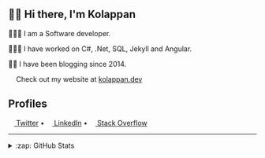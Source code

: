 ## 👋🏽 Hi there, I'm Kolappan

👨🏽‍💻 I am a Software developer.

👨🏽‍💻 I have worked on C#, .Net, SQL, Jekyll and Angular.

✍🏽 I have been blogging since 2014.

<img height="12" width="12" src="https://cdn.jsdelivr.net/npm/simple-icons@v4/icons/firefoxbrowser.svg" /> Check out my website at [kolappan.dev](https://kolappan.dev)

## Profiles

[<img height="12" width="12" src="https://cdn.jsdelivr.net/npm/simple-icons@v4/icons/twitter.svg" /> Twitter](https://twitter.com/KolappanNathan) &bull;
[<img height="12" width="12" src="https://cdn.jsdelivr.net/npm/simple-icons@v4/icons/linkedin.svg" /> LinkedIn](https://www.linkedin.com/in/kolappannathan) &bull;
[<img height="12" width="12" src="https://cdn.jsdelivr.net/npm/simple-icons@v4/icons/stackoverflow.svg" /> Stack Overflow](https://stackoverflow.com/users/5407188/)

<hr>

<details>
  <summary>:zap: GitHub Stats</summary>
  
  [![GitHub stats](https://github-readme-stats.vercel.app/api?username=kolappannathan&show_icons=true)](https://github.com/anuraghazra/github-readme-stats)
</details>
